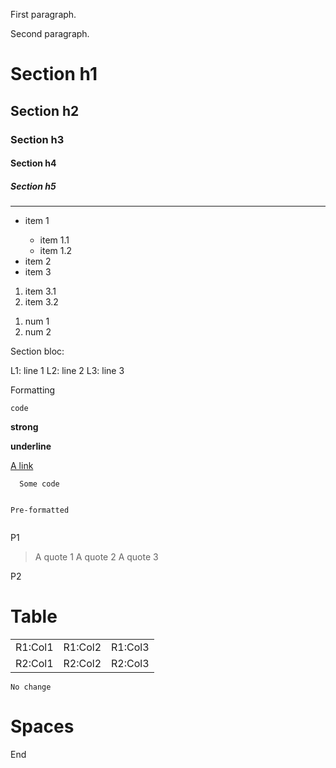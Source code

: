 <p>First paragraph.</p><p>Second paragraph.</p><h1>Section h1</h1><h2>Section h2</h2><h3>Section h3</h3><h4>Section h4</h4><h5>Section h5</h5><hr><ul><li>item 1</li><ul><li>item 1.1</li><li>item 1.2</li></ul><li>item 2</li><li>item 3</li></ul><ol><li>item 3.1</li><li>item 3.2</li></ol><ol><li>num 1</li><li>num 2</li></ol><p>Section bloc:</p><p>L1: line 1 L2: line 2 L3: line 3</p><p>Formatting</p><p><code>code</code></p><p><strong>strong</strong></p><p><strong>underline</strong></p><p><a href="https://link-url/">A link</a></p><pre><code>  Some code

  Pre-formatted
</code></pre><p> P1</p><blockquote><p>A quote 1 A quote 2 A quote 3</p></blockquote><p> P2</p><h1>Table</h1><table class="wiki-table"><tr><td>R1:Col1</td><td>R1:Col2</td><td>R1:Col3</td></tr><tr><td>R2:Col1</td><td>R2:Col2</td><td>R2:Col3</td></tr></table><p> <code>No change</code></p><h1>Spaces</h1><p> End</p>
